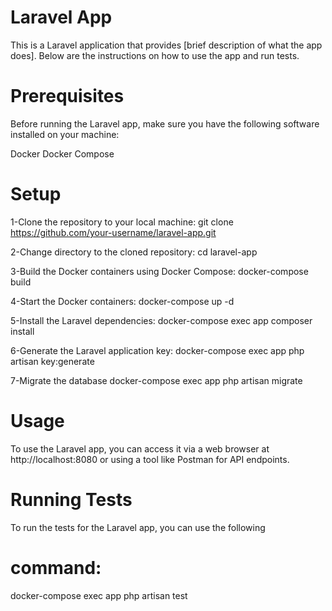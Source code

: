 # Laravel App
This is a Laravel application that provides [brief description of what the app does]. Below are the instructions on how to use the app and run tests.

# Prerequisites
Before running the Laravel app, make sure you have the following software installed on your machine:

Docker
Docker Compose

# Setup
1-Clone the repository to your local machine:
git clone https://github.com/your-username/laravel-app.git

2-Change directory to the cloned repository:
cd laravel-app

3-Build the Docker containers using Docker Compose:
docker-compose build

4-Start the Docker containers:
docker-compose up -d

5-Install the Laravel dependencies:
docker-compose exec app composer install

6-Generate the Laravel application key:
docker-compose exec app php artisan key:generate

7-Migrate the database
docker-compose exec app php artisan migrate

# Usage
To use the Laravel app, you can access it via a web browser at http://localhost:8080 or using a tool like Postman for API endpoints.

# Running Tests
To run the tests for the Laravel app, you can use the following 
# command:
docker-compose exec app php artisan test
